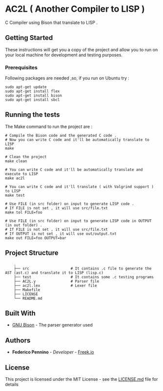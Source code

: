 # AC2L ( Another Compiler to LISP )

C Compiler using Bison that translate to LISP .

## Getting Started

These instructions will get you a copy of the project and allow you to run on your local machine for development and testing purposes.

### Prerequisites

Following packages are needed ,so, if you run on Ubuntu try :

```
sudo apt-get update
sudo apt-get install flex
sudo apt-get install bison
sudo apt-get install sbcl
```

## Running the tests

The Make command to run the project are :

```
# Compile the Bison code and the generated C code .
# Now you can write C code and it'll be automatically translate to LISP
make

# Clean the project
make clean

# You can write C code and it'll be automatically translate and execute to LISP
make ac2l

# You can write C code and it'll translate ( with Valgrind support ) to LISP
make test

# Use FILE (in src folder) on input to generate LISP code .
# If FILE is not set , it will use src/file.txt
make tol FILE=foo

# Use FILE (in src folder) on input to generate LISP code in OUTPUT (in out folder) .
# If FILE is not set , it will use src/file.txt
# If OUTPUT is not set , it will use out/output.txt
make out FILE=foo OUTPUT=bar
```

## Project Structure


```
    .
    ├── src                   # It contains .c file to generate the AST (ast.c) and translate it to LISP (lisp.c)
    ├── test                  # It contains some .c testing programs
    ├── AC2L.y                # Parser file
    ├── ac2l.lex              # Lexer file
    ├── Makefile
    ├── LICENSE
    └── README.md
```


## Built With

* [GNU Bison](https://www.gnu.org/) - The parser generator used

## Authors

* **Federico Pennino** - *Developer* - [Freek.io](https://freek.io/)

## License

This project is licensed under the MIT License - see the [LICENSE.md](LICENSE.md) file for details
